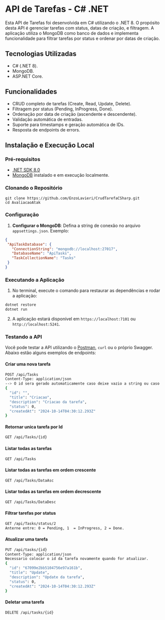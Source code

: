 
# API de Tarefas - C# .NET

Esta API de Tarefas foi desenvolvida em C# utilizando o .NET 8. O propósito desta API é gerenciar tarefas com status, datas de criação, e filtragem. A aplicação utiliza o MongoDB como banco de dados e implementa funcionalidade para filtrar tarefas por status e ordenar por datas de criação.

## Tecnologias Utilizadas

- C# (.NET 8).
- MongoDB.
- ASP.NET Core.

## Funcionalidades

- CRUD completo de tarefas (Create, Read, Update, Delete).
- Filtragem por status (Pending, InProgress, Done).
- Ordenação por data de criação (ascendente e descendente).
- Validação automática de entradas.
- Suporte para timestamps e geração automática de IDs.
- Resposta de endpoints de errors.

## Instalação e Execução Local

### Pré-requisitos

- [.NET SDK 8.0](https://dotnet.microsoft.com/download/dotnet/8.0)
- [MongoDB](https://www.mongodb.com/try/download/community) instalado e em execução localmente.

### Clonando o Repositório

```
git clone https://github.com/EnzoLavieri/CrudTarefaCSharp.git
cd AvaliacaoAtak
```

### Configuração

1. **Configurar o MongoDB**: Defina a string de conexão no arquivo `appsettings.json`. Exemplo:
   
```json
{
 "ApiTaskDatabase": {
   "ConnectionString": "mongodb://localhost:27017",
   "DatabaseName": "ApiTasks",
   "TaskCollectionName": "Tasks"
 }
}
```

### Executando a Aplicação

1. No terminal, execute o comando para restaurar as dependências e rodar a aplicação:

```bash
dotnet restore
dotnet run
```

2. A aplicação estará disponível em `https://localhost:7101` ou `http://localhost:5241`.

### Testando a API

Você pode testar a API utilizando o [Postman](https://www.postman.com/downloads/), `curl` ou o próprio Swagger. Abaixo estão alguns exemplos de endpoints:

#### Criar uma nova tarefa

```bash
POST /api/Tasks
Content-Type: application/json
--> O id sera gerado automaticamente caso deixe vazio a string ou caso queira inserir uma voce mesmo, a string deve ser hexadecimal de 24 digitos.
{
  "id": "", 
  "title": "Criacao",
  "description": "Criacao da tarefa",
  "status": 0,
  "createdAt": "2024-10-14T04:30:12.293Z"
}
```

#### Retornar unica tarefa por Id 

```bash
GET /api/Tasks/{id}
```

#### Listar todas as tarefas

```bash
GET /api/Tasks
```

#### Listar todas as tarefas em ordem crescente

```bash
GET /api/Tasks/DataAsc
```

#### Listar todas as tarefas em ordem decrescente

```bash
GET /api/Tasks/DataDesc
```

#### Filtrar tarefas por status

```bash
GET /api/Tasks/status/2
Anterne entre: 0 = Pending, 1  = InProgress, 2 = Done.
```

#### Atualizar uma tarefa

```bash
PUT /api/tasks/{id}
Content-Type: application/json
Necessario colocar o id da tarefa novamente quando for atualizar.
{
  "id": "67099e2bb5104756e97a161b", 
  "title": "Update",
  "description": "Update da tarefa",
  "status": 0,
  "createdAt": "2024-10-14T04:30:12.293Z"
}
```

#### Deletar uma tarefa

```bash
DELETE /api/tasks/{id}
```
